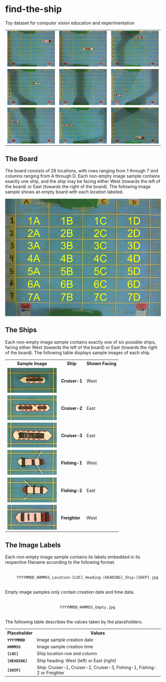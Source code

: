 # find-the-ship

Toy dataset for computer vision education and experimentation

<table align="center">
  <tr>
    <td><img src="./set-A_train/20171105_185533_Location-2D_Heading-West_Ship-Freighter.jpg" width="200"></td>
    <td><img src="./set-A_train/20171105_190017_Location-4C_Heading-East_Ship-Cruiser-3.jpg" width="200"></td>
    <td><img src="./set-A_train/20171105_190746_Location-1C_Heading-West_Ship-Cruiser-2.jpg" width="200"></td>
  </tr>
  <tr>
    <td><img src="./set-A_train/20171105_190339_Location-3C_Heading-East_Ship-Fishing-2.jpg" width="200"></td>
    <td><img src="./set-A_train/20171105_190437_Empty.jpg" width="200"></td>
    <td><img src="./set-A_train/20171105_214355_Location-6A_Heading-East_Ship-Fishing-1.jpg" width="200"></td>
  </tr>
  <tr>
    <td><img src="./set-A_train/20171105_214605_Location-3A_Heading-East_Ship-Cruiser-1.jpg" width="200"></td>
    <td><img src="./set-A_train/20171106_184157_Location-4A_Heading-West_Ship-Cruiser-2.jpg" width="200"></td>
    <td><img src="./set-A_train/20171106_192310_Location-7C_Heading-West_Ship-Freighter.jpg" width="200"></td>
  </tr>
</table>

## The Board

The board consists of 28 locations, with rows ranging from 1 through 7 and columns ranging from A through D. Each non-empty image sample contains exactly one ship, and the ship may be facing either West (towards the left of the board) or East (towards the right of the board). The following image sample shows an empty board with each location labeled. 

<div align="center">
  <img src="./README_Board.png" alt="The Board" title="The Board">
</div>

## The Ships

Each non-empty image sample contains exactly one of six possible ships, facing either West (towards the left of the board) or East (towards the right of the board). The following table displays sample images of each ship. 

<table align="center">
  <tr>
    <th>Sample Image</th>
    <th>Ship</th>
    <th>Shown Facing</th>
  </tr>
  <tr>
    <td><img src="./README_Cruiser-1.jpg" alt="Cruiser-1" title="Cruiser-1" width="160"></td>
    <td><b>Cruiser-1</b></td>
    <td>West</td>
  </tr>
  <tr>
    <td><img src="./README_Cruiser-2.jpg" alt="Cruiser-2" title="Cruiser-2" width="160"></td>
    <td><b>Cruiser-2</b></td>
    <td>East</td>
  </tr>
  <tr>
    <td><img src="./README_Cruiser-3.jpg" alt="Cruiser-3" title="Cruiser-3" width="160"></td>
    <td><b>Cruiser-3</b></td>
    <td>East</td>
  </tr>
  <tr>
    <td><img src="./README_Fishing-1.jpg" alt="Fishing-1" title="Fishing-1" width="160"></td>
    <td><b>Fishing-1</b></td>
    <td>West</td>
  </tr>
  <tr>
    <td><img src="./README_Fishing-2.jpg" alt="Fishing-2" title="Fishing-2" width="160"></td>
    <td><b>Fishing-2</b></td>
    <td>East</td>
  </tr>
  <tr>
    <td><img src="./README_Freighter.jpg" alt="Freighter" title="Freighter" width="160"></td>
    <td><b>Freighter</b></td>
    <td>West</td>
  </tr>
</table>

## The Image Labels

Each non-empty image sample contains its labels embedded in its respective filename according to the following format.

<div align="center">
  <code>
    YYYYMMDD_HHMMSS_Location-[LOC]_Heading-[HEADING]_Ship-[SHIP].jpg
  </code>
</div>

Empty image samples only contain creation date and time data. 

<div align="center">
  <code>
    YYYYMMDD_HHMMSS_Empty.jpg
  </code>
</div>

The following table describes the values taken by the placeholders.

<table align="center">
  <tr>
    <th>Placeholder</th>
    <th>Values</th>
  </tr>
  <tr>
    <td><b><code>YYYYMMDD</code></b></td>
    <td>Image sample creation date</td>
  </tr>
  <tr>
    <td><b><code>HHMMSS</code></b></td>
    <td>Image sample creation time</td>
  </tr>
  <tr>
    <td><b><code>[LOC]</code></b></td>
    <td>Ship location row and column</td>
  </tr>
  <tr>
    <td><b><code>[HEADING]</code></b></td>
    <td>Ship heading: West (left) or East (right)</td>
  </tr>
  <tr>
    <td><b><code>[SHIP]</code></b></td>
    <td>Ship: Cruiser-1, Cruiser-2, Cruiser-3, Fishing-1, Fishing-2 or Freighter</td>
  </tr>
</table>
